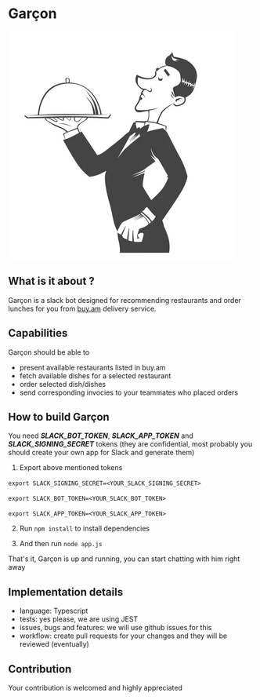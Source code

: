 # Garçon

![Garçon](./garcon.png)

## What is it about ?

Garçon is a slack bot designed for recommending restaurants and order lunches for you from [buy.am](https://buy.am/hy/) delivery service.

## Capabilities

Garçon should be able to 
- present available restaurants listed in buy.am
- fetch available dishes for a selected restaurant
- order selected dish/dishes
- send corresponding invocies to your teammates who placed orders


## How to build Garçon

You need ***SLACK_BOT_TOKEN***, ***SLACK_APP_TOKEN*** and ***SLACK_SIGNING_SECRET*** tokens 
(they are confidential, most probably you should create your own app for Slack and generate them)

1. Export above mentioned tokens

`export SLACK_SIGNING_SECRET=<YOUR_SLACK_SIGNING_SECRET>`

`export SLACK_BOT_TOKEN=<YOUR_SLACK_BOT_TOKEN>`

`export SLACK_APP_TOKEN=<YOUR_SLACK_APP_TOKEN>`

2. Run `npm install` to install dependencies

3. And then run `node app.js`

That's it, Garçon is up and running, you can start chatting with him right away

## Implementation details

- language: Typescript
- tests: yes please, we are using JEST
- issues, bugs and features: we will use github issues for this
- workflow: create pull requests for your changes and they will be reviewed (eventually)

## Contribution

Your contribution is welcomed and highly appreciated

